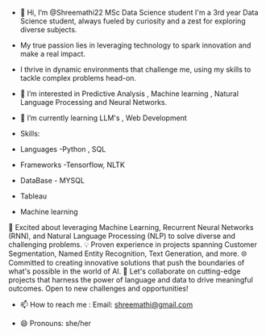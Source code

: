 - 👋 Hi, I’m @Shreemathi22 MSc Data Science student I'm a 3rd year Data Science student, always fueled by curiosity and a zest for exploring diverse subjects.
- My true passion lies in leveraging technology to spark innovation and make a real impact.
- I thrive in dynamic environments that challenge me, using my skills to tackle complex problems head-on.
  
- 👀 I’m interested in Predictive Analysis , Machine learning , Natural Language Processing and Neural Networks.
  
- 🌱 I’m currently learning LLM's , Web Development

- Skills:
- Languages -Python , SQL
- Frameworks -Tensorflow, NLTK
- DataBase - MYSQL
- Tableau
- Machine learning

🚀 Excited about leveraging Machine Learning, Recurrent Neural Networks (RNN), and Natural Language Processing (NLP) to solve diverse and challenging problems.
💡 Proven experience in projects spanning Customer Segmentation, Named Entity Recognition, Text Generation, and more.
🌐 Committed to creating innovative solutions that push the boundaries of what's possible in the world of AI.
🔧 Let's collaborate on cutting-edge projects that harness the power of language and data to drive meaningful outcomes. Open to new challenges and opportunities!

- 📫 How to reach me : Email: shreemathi@gmail.com
  
- 😄 Pronouns: she/her

